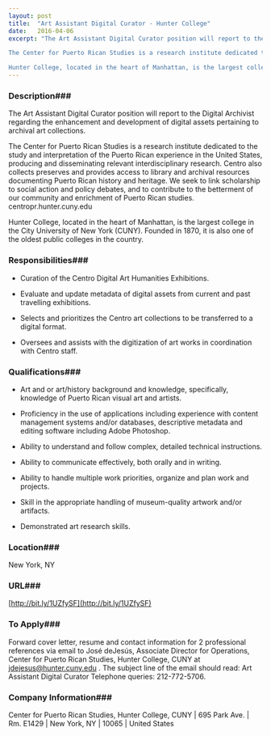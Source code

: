 ```yaml
---
layout: post
title:  "Art Assistant Digital Curator - Hunter College"
date:   2016-04-06
excerpt: "The Art Assistant Digital Curator position will report to the Digital Archivist regarding the enhancement and development of digital assets pertaining to archival art collections.

The Center for Puerto Rican Studies is a research institute dedicated to the study and interpretation of the Puerto Rican experience in the United States, producing and disseminating relevant interdisciplinary research. Centro also collects preserves and provides access to library and archival resources documenting Puerto Rican history and heritage. We seek to link scholarship to social action and policy debates, and to contribute to the betterment of our community and enrichment of Puerto Rican studies. centropr.hunter.cuny.edu

Hunter College, located in the heart of Manhattan, is the largest college in the City University of New York (CUNY). Founded in 1870, it is also one of the oldest public colleges in the country."
---
```


### Description###

The Art Assistant Digital Curator position will report to the Digital Archivist regarding the enhancement and development of digital assets pertaining to archival art collections.

The Center for Puerto Rican Studies is a research institute dedicated to the study and interpretation of the Puerto Rican experience in the United States, producing and disseminating relevant interdisciplinary research. Centro also collects preserves and provides access to library and archival resources documenting Puerto Rican history and heritage. We seek to link scholarship to social action and policy debates, and to contribute to the betterment of our community and enrichment of Puerto Rican studies. centropr.hunter.cuny.edu

Hunter College, located in the heart of Manhattan, is the largest college in the City University of New York (CUNY). Founded in 1870, it is also one of the oldest public colleges in the country.


### Responsibilities###

* Curation of the Centro Digital Art Humanities Exhibitions.

* Evaluate and update metadata of digital assets from current and past travelling exhibitions.

* Selects and prioritizes the Centro art collections to be transferred to a digital format.

* Oversees and assists with the digitization of art works in coordination with Centro staff.



### Qualifications###

* Art and or art/history background and knowledge, specifically, knowledge of Puerto Rican visual art and artists.

* Proficiency in the use of applications including experience with content management systems and/or databases, descriptive metadata and editing software including Adobe Photoshop.

* Ability to understand and follow complex, detailed technical instructions.

* Ability to communicate effectively, both orally and in writing.

* Ability to handle multiple work priorities, organize and plan work and projects.

* Skill in the appropriate handling of museum-quality artwork and/or artifacts.

* Demonstrated art research skills.





### Location###

New York, NY


### URL###

[http://bit.ly/1UZfySF](http://bit.ly/1UZfySF)

### To Apply###

Forward cover letter, resume and contact information for 2 professional references via email to  José deJesús, Associate Director for Operations, Center for Puerto Rican Studies, Hunter College, CUNY at jdejesus@hunter.cuny.edu  . The subject line of the email should read: Art Assistant Digital Curator   Telephone queries: 212-772-5706.


### Company Information###

Center for Puerto Rican Studies, Hunter College, CUNY | 695 Park Ave. | Rm. E1429 | New York, NY | 10065 | United States



